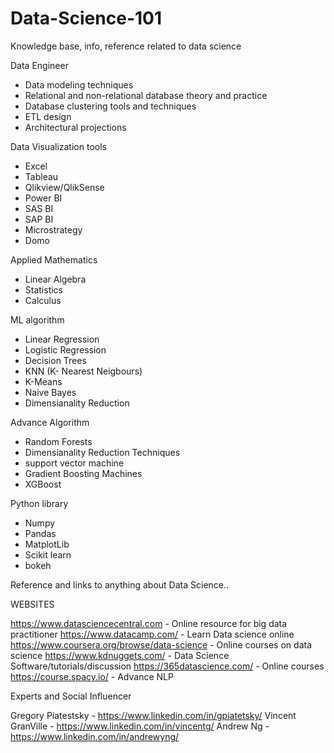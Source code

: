# Data-Science-101
Knowledge base, info, reference related to data science

Data Engineer
  - Data modeling techniques
  - Relational and non-relational database theory and practice
  - Database clustering tools and techniques
  - ETL design
  - Architectural projections

Data Visualization tools
   - Excel
   - Tableau
   - Qlikview/QlikSense
   - Power BI
   - SAS BI
   - SAP BI
   - Microstrategy
   - Domo


Applied Mathematics
   - Linear Algebra
   - Statistics
   - Calculus

ML algorithm
  - Linear Regression
  - Logistic Regression
  - Decision Trees
  - KNN (K- Nearest Neigbours)
  - K-Means
  - Naive Bayes
  - Dimensianality Reduction 

  Advance Algorithm  
  - Random Forests
  - Dimensianality Reduction Techniques   
  - support vector machine
  - Gradient Boosting Machines
  - XGBoost

Python library
   - Numpy
   - Pandas
   - MatplotLib
   - Scikit learn
   - bokeh


Reference and links to anything about Data Science..

WEBSITES

https://www.datasciencecentral.com  - Online resource for big data practitioner
https://www.datacamp.com/  - Learn Data science online
https://www.coursera.org/browse/data-science - Online courses on data science
https://www.kdnuggets.com/ -  Data Science Software/tutorials/discussion
https://365datascience.com/ - Online courses
https://course.spacy.io/ - Advance NLP


Experts and Social Influencer

Gregory Piatestsky - https://www.linkedin.com/in/gpiatetsky/
Vincent GranVille  - https://www.linkedin.com/in/vincentg/
Andrew Ng - https://www.linkedin.com/in/andrewyng/

